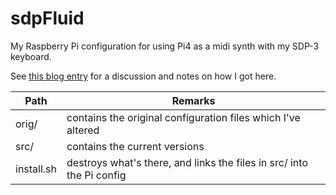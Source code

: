 # sdpFluid
My Raspberry Pi configuration for using Pi4 as a midi synth with my SDP-3 keyboard.

See [this blog entry](https://siddalp-actual.github.io/jekyll-now/SDP/) for a discussion and notes on how I got here.

 | Path | Remarks |
  --- | --- 
 | orig/ | contains the original configuration files which I've altered |
 | src/  | contains the current versions |
 | install.sh | destroys what's there, and links the files in src/ into the Pi config |
